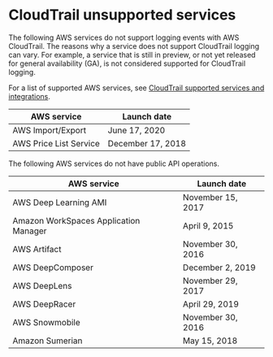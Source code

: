 # CloudTrail unsupported services<a name="cloudtrail-unsupported-aws-services"></a>

The following AWS services do not support logging events with AWS CloudTrail\. The reasons why a service does not support CloudTrail logging can vary\. For example, a service that is still in preview, or not yet released for general availability \(GA\), is not considered supported for CloudTrail logging\.

For a list of supported AWS services, see [CloudTrail supported services and integrations](cloudtrail-aws-service-specific-topics.md)\.


| AWS service | Launch date | 
| --- | --- | 
| AWS Import/Export | June 17, 2020 | 
| AWS Price List Service | December 17, 2018 | 

The following AWS services do not have public API operations\.


| AWS service | Launch date | 
| --- | --- | 
| AWS Deep Learning AMI | November 15, 2017 | 
| Amazon WorkSpaces Application Manager | April 9, 2015  | 
| AWS Artifact | November 30, 2016 | 
| AWS DeepComposer | December 2, 2019 | 
| AWS DeepLens | November 29, 2017 | 
| AWS DeepRacer | April 29, 2019 | 
|  AWS Snowmobile | November 30, 2016 | 
| Amazon Sumerian | May 15, 2018 | 